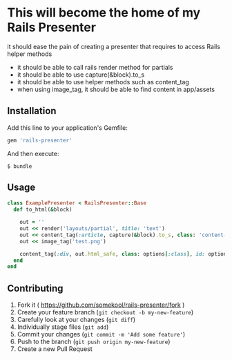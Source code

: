 This will become the home of my Rails Presenter
===============================================

it should ease the pain of creating a presenter that requires to access Rails helper methods

* it should be able to call rails render method for partials
* it should be able to use capture(&block).to_s
* it should be able to use helper methods such as content_tag
* when using image_tag, it should be able to find content in app/assets

## Installation

Add this line to your application's Gemfile:

```ruby
gem 'rails-presenter'
```

And then execute:

    $ bundle

## Usage

```ruby
class ExamplePresenter < RailsPresenter::Base
  def to_html(&block)

    out = ''
    out << render('layouts/partial', title: 'text')
    out << content_tag(:article, capture(&block).to_s, class: 'content-wrapper')
    out << image_tag('test.png')

    content_tag(:div, out.html_safe, class: options[:class], id: options[:id])
  end
end
```

## Contributing

1. Fork it ( https://github.com/somekool/rails-presenter/fork )
2. Create your feature branch (`git checkout -b my-new-feature`)
3. Carefully look at your changes (`git diff`)
4. Individually stage files (`git add`)
3. Commit your changes (`git commit -m 'Add some feature'`)
4. Push to the branch (`git push origin my-new-feature`)
5. Create a new Pull Request
